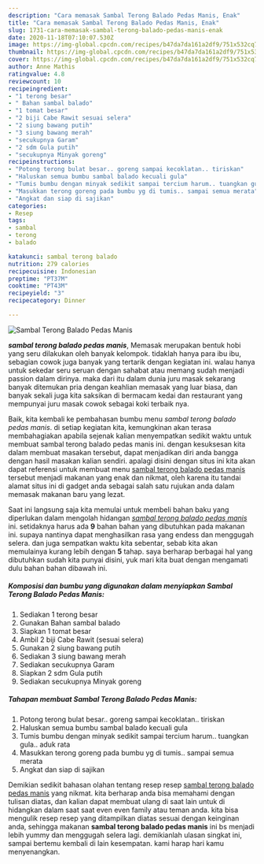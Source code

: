 ```yaml
---
description: "Cara memasak Sambal Terong Balado Pedas Manis, Enak"
title: "Cara memasak Sambal Terong Balado Pedas Manis, Enak"
slug: 1731-cara-memasak-sambal-terong-balado-pedas-manis-enak
date: 2020-11-18T07:10:07.530Z
image: https://img-global.cpcdn.com/recipes/b47da7da161a2df9/751x532cq70/sambal-terong-balado-pedas-manis-foto-resep-utama.jpg
thumbnail: https://img-global.cpcdn.com/recipes/b47da7da161a2df9/751x532cq70/sambal-terong-balado-pedas-manis-foto-resep-utama.jpg
cover: https://img-global.cpcdn.com/recipes/b47da7da161a2df9/751x532cq70/sambal-terong-balado-pedas-manis-foto-resep-utama.jpg
author: Anne Mathis
ratingvalue: 4.8
reviewcount: 10
recipeingredient:
- "1 terong besar"
- " Bahan sambal balado"
- "1 tomat besar"
- "2 biji Cabe Rawit sesuai selera"
- "2 siung bawang putih"
- "3 siung bawang merah"
- "secukupnya Garam"
- "2 sdm Gula putih"
- "secukupnya Minyak goreng"
recipeinstructions:
- "Potong terong bulat besar.. goreng sampai kecoklatan.. tiriskan"
- "Haluskan semua bumbu sambal balado kecuali gula"
- "Tumis bumbu dengan minyak sedikit sampai tercium harum.. tuangkan gula.. aduk rata"
- "Masukkan terong goreng pada bumbu yg di tumis.. sampai semua merata"
- "Angkat dan siap di sajikan"
categories:
- Resep
tags:
- sambal
- terong
- balado

katakunci: sambal terong balado 
nutrition: 279 calories
recipecuisine: Indonesian
preptime: "PT37M"
cooktime: "PT43M"
recipeyield: "3"
recipecategory: Dinner

---
```



![Sambal Terong Balado Pedas Manis](https://img-global.cpcdn.com/recipes/b47da7da161a2df9/751x532cq70/sambal-terong-balado-pedas-manis-foto-resep-utama.jpg)

<b><i>sambal terong balado pedas manis</i></b>, Memasak merupakan bentuk hobi yang seru dilakukan oleh banyak kelompok. tidaklah hanya para ibu ibu, sebagian cowok juga banyak yang tertarik dengan kegiatan ini. walau hanya untuk sekedar seru seruan dengan sahabat atau memang sudah menjadi passion dalam dirinya. maka dari itu dalam dunia juru masak sekarang banyak ditemukan pria dengan keahlian memasak yang luar biasa, dan banyak sekali juga kita saksikan di bermacam kedai dan restaurant yang mempunyai juru masak cowok sebagai koki terbaik nya.

Baik, kita kembali ke pembahasan bumbu menu <i>sambal terong balado pedas manis</i>. di setiap kegiatan kita, kemungkinan akan terasa membahagiakan apabila sejenak kalian menyempatkan sedikit waktu untuk membuat sambal terong balado pedas manis ini. dengan kesuksesan kita dalam membuat masakan tersebut, dapat menjadikan diri anda bangga dengan hasil masakan kalian sendiri. apalagi disini dengan situs ini kita akan dapat referensi untuk membuat menu <u>sambal terong balado pedas manis</u> tersebut menjadi makanan yang enak dan nikmat, oleh karena itu tandai alamat situs ini di gadget anda sebagai salah satu rujukan anda dalam memasak makanan baru yang lezat.




Saat ini langsung saja kita memulai untuk membeli bahan baku yang diperlukan dalam mengolah hidangan <u><i>sambal terong balado pedas manis</i></u> ini. setidaknya harus ada <b>9</b> bahan bahan yang dibutuhkan pada makanan ini. supaya nantinya dapat menghasilkan rasa yang endess dan menggugah selera. dan juga sempatkan waktu kita sebentar, sebab kita akan memulainya kurang lebih dengan <b>5</b> tahap. saya berharap berbagai hal yang dibutuhkan sudah kita punyai disini, yuk mari kita buat dengan mengamati dulu bahan bahan dibawah ini.

<!--inarticleads1-->

##### Komposisi dan bumbu yang digunakan dalam menyiapkan Sambal Terong Balado Pedas Manis:

1. Sediakan 1 terong besar
1. Gunakan  Bahan sambal balado
1. Siapkan 1 tomat besar
1. Ambil 2 biji Cabe Rawit (sesuai selera)
1. Gunakan 2 siung bawang putih
1. Sediakan 3 siung bawang merah
1. Sediakan secukupnya Garam
1. Siapkan 2 sdm Gula putih
1. Sediakan secukupnya Minyak goreng




<!--inarticleads2-->

##### Tahapan membuat Sambal Terong Balado Pedas Manis:

1. Potong terong bulat besar.. goreng sampai kecoklatan.. tiriskan
1. Haluskan semua bumbu sambal balado kecuali gula
1. Tumis bumbu dengan minyak sedikit sampai tercium harum.. tuangkan gula.. aduk rata
1. Masukkan terong goreng pada bumbu yg di tumis.. sampai semua merata
1. Angkat dan siap di sajikan




Demikian sedikit bahasan olahan tentang resep resep <u>sambal terong balado pedas manis</u> yang nikmat. kita berharap anda bisa memahami dengan tulisan diatas, dan kalian dapat membuat ulang di saat lain untuk di hidangkan dalam saat saat even even family atau teman anda. kita bisa mengulik resep resep yang ditampilkan diatas sesuai dengan keinginan anda, sehingga makanan <b>sambal terong balado pedas manis</b> ini bs menjadi lebih yummy dan menggugah selera lagi. demikianlah ulasan singkat ini, sampai bertemu kembali di lain kesempatan. kami harap hari kamu menyenangkan.
